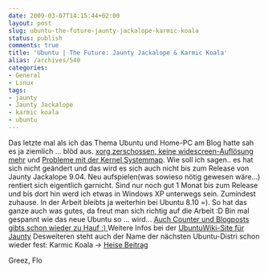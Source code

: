 ```yaml
---
date: 2009-03-07T14:15:44+02:00
layout: post
slug: ubuntu-the-future-jaunty-jackalope-karmic-koala
status: publish
comments: true
title: 'Ubuntu | The Future: Jaunty Jackalope & Karmic Koala'
alias: /archives/540
categories:
- General
- Linux
tags:
- jaunty
- Jaunty Jackalope
- karmic koala
- ubuntu
---
```


Das letzte mal als ich das Thema Ubuntu und Home-PC am Blog hatte sah es ja ziemlich ... blöd aus. [xorg zerschossen, keine widescreen-Auflösung mehr](/?p=484) und [Probleme mit der Kernel Systemmap](/?p=481). Wie soll ich sagen.. es hat sich nicht geändert und das wird es sich auch nicht bis zum Release von Jaunty Jackalope 9.04. Neu aufspielen(was sowieso nötig gewesen wäre...) rentiert sich eigentlich garnicht. Sind nur noch gut 1 Monat bis zum Release und bis dort hin werd ich etwas in Windows XP unterwegs sein. Zumindest zuhause. In der Arbeit bleibts ja weiterhin bei Ubuntu 8.10 =). So hat das ganze auch was gutes, da freut man sich richtig auf die Arbeit :D Bin mal gespannt wie das neue Ubuntu so ... wird... [Auch Counter und Blogposts gibts schon wieder zu Hauf :) ](http://vogti.wordpress.com/2009/02/17/ubuntu-904-jaunty-jackalope-es-kommt/) Weitere Infos bei der [UbuntuWiki-Site für Jaunty]( https://wiki.ubuntu.com/JauntyJackalope/TechnicalOverview)
Desweiteren steht auch der Name der nächsten Ubuntu-Distri schon wieder fest: Karmic Koala -> [Heise Beitrag](http://www.heise.de/newsticker/Ausblick-auf-Ubuntu-9-10-Koala-mit-Karma--/meldung/133307)

Greez, Flo
